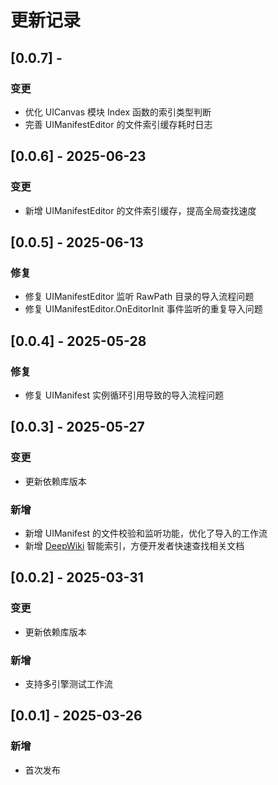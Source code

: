 # 更新记录

## [0.0.7] - 
### 变更
- 优化 UICanvas 模块 Index 函数的索引类型判断
- 完善 UIManifestEditor 的文件索引缓存耗时日志

## [0.0.6] - 2025-06-23
### 变更
- 新增 UIManifestEditor 的文件索引缓存，提高全局查找速度

## [0.0.5] - 2025-06-13
### 修复
- 修复 UIManifestEditor 监听 RawPath 目录的导入流程问题
- 修复 UIManifestEditor.OnEditorInit 事件监听的重复导入问题

## [0.0.4] - 2025-05-28
### 修复
- 修复 UIManifest 实例循环引用导致的导入流程问题

## [0.0.3] - 2025-05-27
### 变更
- 更新依赖库版本

### 新增
- 新增 UIManifest 的文件校验和监听功能，优化了导入的工作流
- 新增 [DeepWiki](https://deepwiki.com) 智能索引，方便开发者快速查找相关文档

## [0.0.2] - 2025-03-31
### 变更
- 更新依赖库版本

### 新增
- 支持多引擎测试工作流

## [0.0.1] - 2025-03-26
### 新增
- 首次发布
